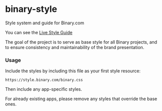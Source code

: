 # binary-style
Style system and guide for Binary.com

You can see the [Live Style Guide](https://style.binary.com/)

The goal of the project is to serve as base style for all Binary projects, and to ensure consistency and maintainability of the brand presentation.

### Usage

Include the styles by including this file as your first style resource:

```
https://style.binary.com/binary.css
```

Then include any app-specific styles.

For already existing apps, please remove any styles that override the base ones.

